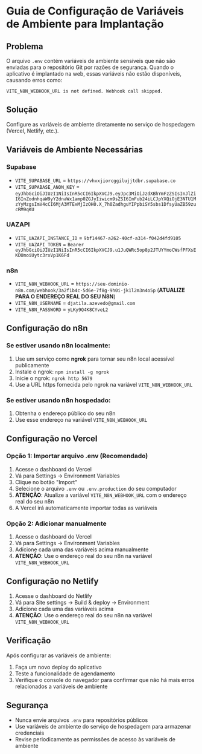 # Guia de Configuração de Variáveis de Ambiente para Implantação

## Problema

O arquivo `.env` contém variáveis de ambiente sensíveis que não são enviadas para o repositório Git por razões de segurança. Quando o aplicativo é implantado na web, essas variáveis não estão disponíveis, causando erros como:

```
VITE_N8N_WEBHOOK_URL is not defined. Webhook call skipped.
```

## Solução

Configure as variáveis de ambiente diretamente no serviço de hospedagem (Vercel, Netlify, etc.).

## Variáveis de Ambiente Necessárias

### Supabase
- `VITE_SUPABASE_URL` = `https://vhvxjiorcggilujjtdbr.supabase.co`
- `VITE_SUPABASE_ANON_KEY` = `eyJhbGciOiJIUzI1NiIsInR5cCI6IkpXVCJ9.eyJpc3MiOiJzdXBhYmFzZSIsInJlZiI6InZodnhqaW9yY2dnaWx1amp0ZGJyIiwicm9sZSI6ImFub24iLCJpYXQiOjE3NTU1MzYyMzgsImV4cCI6MjA3MTExMjIzOH0.X_7h0ZadhguYIPpbiSY5sbs1DfsyUaZB59zucRM9qKU`

### UAZAPI
- `VITE_UAZAPI_INSTANCE_ID` = `9bf14467-a262-40cf-a314-f042d4fd9105`
- `VITE_UAZAPI_TOKEN` = `Bearer eyJhbGciOiJIUzI1NiIsInR5cCI6IkpXVCJ9.u1JuQWRc5op8p2JTUYYmoCWsfPFXsEKDUmoiUytc3rxVp1K6Fd`

### n8n
- `VITE_N8N_WEBHOOK_URL` = `https://seu-dominio-n8n.com/webhook/3a2f1b4c-5d6e-7f8g-9h0i-jk1l2m3n4o5p` (**ATUALIZE PARA O ENDEREÇO REAL DO SEU N8N**)
- `VITE_N8N_USERNAME` = `djatila.azevedo@gmail.com`
- `VITE_N8N_PASSWORD` = `yLKy9Q4K8CYveL2`

## Configuração do n8n

### Se estiver usando n8n localmente:
1. Use um serviço como **ngrok** para tornar seu n8n local acessível publicamente
2. Instale o ngrok: `npm install -g ngrok`
3. Inicie o ngrok: `ngrok http 5679`
4. Use a URL https fornecida pelo ngrok na variável `VITE_N8N_WEBHOOK_URL`

### Se estiver usando n8n hospedado:
1. Obtenha o endereço público do seu n8n
2. Use esse endereço na variável `VITE_N8N_WEBHOOK_URL`

## Configuração no Vercel

### Opção 1: Importar arquivo .env (Recomendado)
1. Acesse o dashboard do Vercel
2. Vá para Settings → Environment Variables
3. Clique no botão "Import"
4. Selecione o arquivo `.env` ou `.env.production` do seu computador
5. **ATENÇÃO**: Atualize a variável `VITE_N8N_WEBHOOK_URL` com o endereço real do seu n8n
6. A Vercel irá automaticamente importar todas as variáveis

### Opção 2: Adicionar manualmente
1. Acesse o dashboard do Vercel
2. Vá para Settings → Environment Variables
3. Adicione cada uma das variáveis acima manualmente
4. **ATENÇÃO**: Use o endereço real do seu n8n na variável `VITE_N8N_WEBHOOK_URL`

## Configuração no Netlify

1. Acesse o dashboard do Netlify
2. Vá para Site settings → Build & deploy → Environment
3. Adicione cada uma das variáveis acima
4. **ATENÇÃO**: Use o endereço real do seu n8n na variável `VITE_N8N_WEBHOOK_URL`

## Verificação

Após configurar as variáveis de ambiente:

1. Faça um novo deploy do aplicativo
2. Teste a funcionalidade de agendamento
3. Verifique o console do navegador para confirmar que não há mais erros relacionados a variáveis de ambiente

## Segurança

- Nunca envie arquivos `.env` para repositórios públicos
- Use variáveis de ambiente do serviço de hospedagem para armazenar credenciais
- Revise periodicamente as permissões de acesso às variáveis de ambiente
